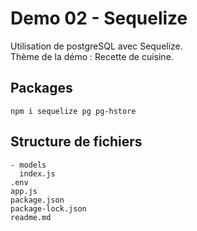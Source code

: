 # Demo 02 - Sequelize

Utilisation de postgreSQL avec Sequelize. \
Thème de la démo : Recette de cuisine.

## Packages
```
npm i sequelize pg pg-hstore
```

## Structure de fichiers
```
- models
  index.js
.env
app.js
package.json
package-lock.json
readme.md
```